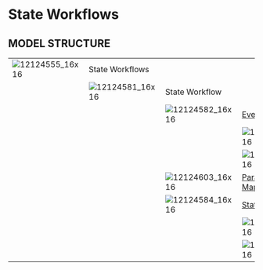 # State Workflows

## MODEL STRUCTURE

|                      |                      |                      |                                                          |                                                      |
|----------------------|----------------------|----------------------|----------------------------------------------------------|------------------------------------------------------|
| ![12124555_16x16](upload://bDOQkWgCpdMxr2W8z3UI00mYwsi.png) | State Workflows      |                      |                                                          |                                                      |
|                      | ![12124581_16x16](upload://qbaegjx3Z1BDVbeb0xR7rstAXHc.png) | State Workflow       |                                                          |                                                      |
|                      |                      | ![12124582_16x16](upload://1sU96RCXRgxe1jdhmJrPesQb9qC.png) | [Event](/t/Data-Events)                                  |                                                      |
|                      |                      |                      | ![12124603_16x16](upload://s1N4TiPBXjtn3gCeJh0u4q5Wlsw.png)                                     | [Field Dependency](/t/Data-Event-Field-Dependency)   |
|                      |                      |                      | ![12124603_16x16](upload://s1N4TiPBXjtn3gCeJh0u4q5Wlsw.png)                                     | [Parameter Mapping](/t/Data-Event-Parameter-Mapping) |
|                      |                      | ![12124603_16x16](upload://s1N4TiPBXjtn3gCeJh0u4q5Wlsw.png) | [Parameter Mapping](/t/Dynamic-State-Workflow-Parameter) |                                                      |
|                      |                      | ![12124584_16x16](upload://gtyLl7iHYlmb2V3GSjwzJxYBcgA.png) | [State](/t/State)                                        |                                                      |
|                      |                      |                      | ![12124584_16x16](upload://gtyLl7iHYlmb2V3GSjwzJxYBcgA.png)                                     | [State](/t/State)                                    |
|                      |                      |                      | ![12124400_16x16](upload://pRGKcrfdxGJVxnt2KpI5illfwyc.png)                                     | [Transition](/t/State-Transition)                    |
